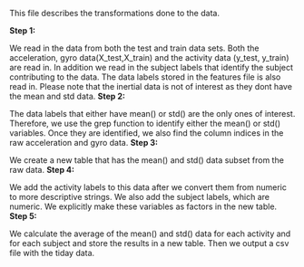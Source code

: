 This file describes the transformations done to the data.

**Step 1:** 

We read in the data from both the test and train data sets. Both the acceleration, gyro data(X_test,X_train) and the activity data (y_test, y_train) are read in. In addition we read in the subject labels that identify the subject contributing to the data. The data labels stored in the features file is also read in. Please note that the inertial data is not of interest as they dont have the mean and std data.
**Step 2:**

The data labels that either have mean() or std() are the only ones of interest. Therefore, we use the grep function to identify either the mean() or std() variables. Once they are identified, we also find the column indices in the raw acceleration and gyro data.
**Step 3:**

We create a new table that has the mean() and std() data subset from the raw data.
**Step 4:**

We add the activity labels to this data after we convert them from numeric to more descriptive strings. We also add the subject labels, which are numeric. We explicitly make these variables as factors in the new table.
**Step 5:**

We calculate the average of the mean() and std() data for each activity and for each subject and store the results in a new table. Then we output a csv file with the tiday data.

